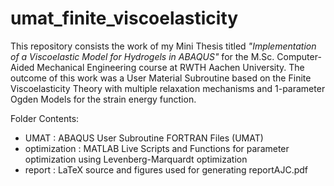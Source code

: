 # umat_finite_viscoelasticity

This repository consists the work of my Mini Thesis titled _"Implementation of a Viscoelastic Model for Hydrogels in ABAQUS"_ for the M.Sc. Computer-Aided Mechanical Engineering course at RWTH Aachen University. The outcome of this work was a User Material Subroutine based on the Finite Viscoelasticity Theory with multiple relaxation mechanisms and 1-parameter Ogden Models for the strain energy function.

Folder Contents:
- UMAT : ABAQUS User Subroutine FORTRAN Files (UMAT) 
- optimization : MATLAB Live Scripts and Functions for parameter optimization using Levenberg-Marquardt optimization
- report : LaTeX source and figures used for generating reportAJC.pdf
